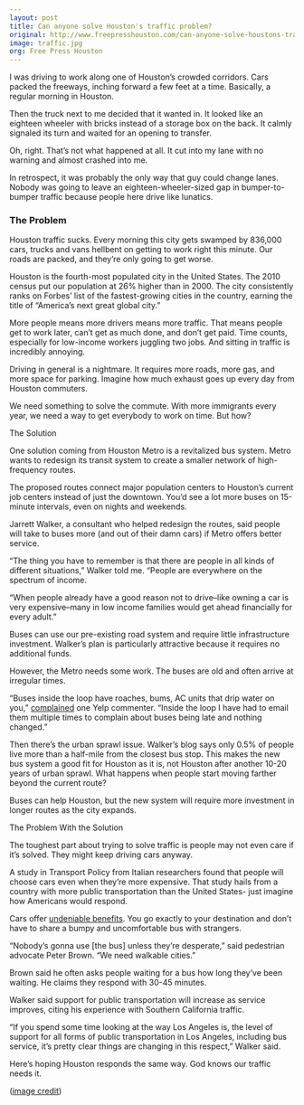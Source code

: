 ```yaml
---
layout: post
title: Can anyone solve Houston's traffic problem?
original: http://www.freepresshouston.com/can-anyone-solve-houstons-traffic-problem/
image: traffic.jpg
org: Free Press Houston
---
```


I was driving to work along one of Houston’s crowded corridors. Cars packed the freeways, inching forward a few feet at a time. Basically, a regular morning in Houston.

<!--break-->

Then the truck next to me decided that it wanted in. It looked like an eighteen wheeler with bricks instead of a storage box on the back. It calmly signaled its turn and waited for an opening to transfer.

Oh, right. That’s not what happened at all. It cut into my lane with no warning and almost crashed into me.

In retrospect, it was probably the only way that guy could change lanes. Nobody was going to leave an eighteen-wheeler-sized gap in bumper-to-bumper traffic because people here drive like lunatics.

### The Problem

Houston traffic sucks. Every morning this city gets swamped by 836,000 cars, trucks and vans hellbent on getting to work right this minute. Our roads are packed, and they’re only going to get worse.

Houston is the fourth-most populated city in the United States. The 2010 census put our population at 26% higher than in 2000. The city consistently ranks on Forbes’ list of the fastest-growing cities in the country, earning the title of “America’s next great global city.”

More people means more drivers means more traffic. That means people get to work later, can’t get as much done, and don’t get paid. Time counts, especially for low-income workers juggling two jobs. And sitting in traffic is incredibly annoying.

Driving in general is a nightmare. It requires more roads, more gas, and more space for parking. Imagine how much exhaust goes up every day from Houston commuters.

We need something to solve the commute. With more immigrants every year, we need a way to get everybody to work on time. But how?

The Solution

One solution coming from Houston Metro is a revitalized bus system. Metro wants to redesign its transit system to create a smaller network of high-frequency routes.

The proposed routes connect major population centers to Houston’s current job centers instead of just the downtown. You’d see a lot more buses on 15-minute intervals, even on nights and weekends.

Jarrett Walker, a consultant who helped redesign the routes, said people will take to buses more (and out of their damn cars) if Metro offers better service.

“The thing you have to remember is that there are people in all kinds of different situations,” Walker told me. “People are everywhere on the spectrum of income.

“When people already have a good reason not to drive–like owning a car is very expensive–many in low income families would get ahead financially for every adult.”

Buses can use our pre-existing road system and require little infrastructure investment. Walker’s plan is particularly attractive because it requires no additional funds.

However, the Metro needs some work. The buses are old and often arrive at irregular times.

“Buses inside the loop have roaches, bums, AC units that drip water on you,” [complained](http://www.yelp.com/biz/houston-metro-houston) one Yelp commenter. “Inside the loop I have had to email them multiple times to complain about buses being late and nothing changed.”

Then there’s the urban sprawl issue. Walker’s blog says only 0.5% of people live more than a half-mile from the closest bus stop. This makes the new bus system a good fit for Houston as it is, not Houston after another 10-20 years of urban sprawl. What happens when people start moving farther beyond the current route?

Buses can help Houston, but the new system will require more investment in longer routes as the city expands.

The Problem With the Solution

The toughest part about trying to solve traffic is people may not even care if it’s solved. They might keep driving cars anyway.

A study in Transport Policy from Italian researchers found that people will choose cars even when they’re more expensive. That study hails from a country with more public transportation than the United States- just imagine how Americans would respond.

Cars offer [undeniable benefits](http://www.uwgb.edu/dutchs/pseudosc/masstransit.htm). You go exactly to your destination and don’t have to share a bumpy and uncomfortable bus with strangers.

“Nobody’s gonna use [the bus] unless they’re desperate,” said pedestrian advocate Peter Brown. “We need walkable cities.”

Brown said he often asks people waiting for a bus how long they’ve been waiting. He claims they respond with 30-45 minutes.

Walker said support for public transportation will increase as service improves, citing his experience with Southern California traffic.

“If you spend some time looking at the way Los Angeles is, the level of support for all forms of public transportation in Los Angeles, including bus service, it’s pretty clear things are changing in this respect,” Walker said.

Here’s hoping Houston responds the same way. God knows our traffic needs it.

([image credit](http://commons.wikimedia.org/wiki/Traffic_jam#mediaviewer/File:Traffic_Congestion_Brasilia.jpg))